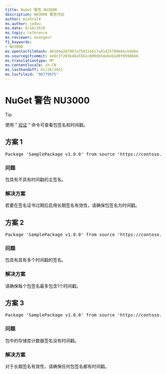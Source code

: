 ```yaml
---
title: NuGet 警告 NU3000
description: NU3000 警告代码
author: mishra14
ms.author: jodou
ms.date: 8/16/2018
ms.topic: reference
ms.reviewer: anangaur
f1_keywords:
- NU3000
ms.openlocfilehash: 48104a287907a75422e617ad1d25790e8ecbdd6e
ms.sourcegitcommit: ee6c3f203648a5561c809db54ebeb1d0f0598b68
ms.translationtype: MT
ms.contentlocale: zh-CN
ms.lasthandoff: 01/26/2021
ms.locfileid: "98779975"
---
```

# <a name="nuget-warning-nu3000"></a>NuGet 警告 NU3000

> [!Tip]
> 使用 " [验证](../cli-reference/cli-ref-verify.md) " 命令可查看包签名和时间戳。

## <a name="scenario-1"></a>方案 1

<pre>Package 'SamplePackage v1.0.0' from source 'https://contoso.com/index.json': The primary signature does not have a timestamp.</pre>

### <a name="issue"></a>问题

包具有不具有时间戳的主签名。


### <a name="solution"></a>解决方案

若要在签名证书过期后启用长期签名有效性，请确保包签名为时间戳。



## <a name="scenario-2"></a>方案 2

<pre>Package 'SamplePackage v1.0.0' from source 'https://contoso.com/index.json': Multiple timestamps are not accepted.</pre>

### <a name="issue"></a>问题

包具有具有多个时间戳的签名。


### <a name="solution"></a>解决方案

请确保每个包签名最多包含1个时间戳。



## <a name="scenario-3"></a>方案 3

<pre>Package 'SamplePackage v1.0.0' from source 'https://contoso.com/index.json': The repository countersignature does not have a timestamp.</pre>

### <a name="issue"></a>问题

包中的存储库计数器签名没有时间戳。


### <a name="solution"></a>解决方案

对于长期签名有效性，请确保任何包签名都有时间戳。


